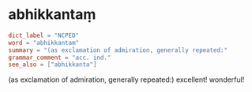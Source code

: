 # abhikkantaṃ

``` toml
dict_label = "NCPED"
word = "abhikkantaṃ"
summary = "(as exclamation of admiration, generally repeated:"
grammar_comment = "acc. ind."
see_also = ["abhikkanta"]
```

(as exclamation of admiration, generally repeated:) excellent! wonderful!

